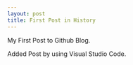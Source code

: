 ```yaml
---
layout: post
title: First Post in History
---
```

My First Post to Github Blog.

Added Post by using Visual Studio Code.